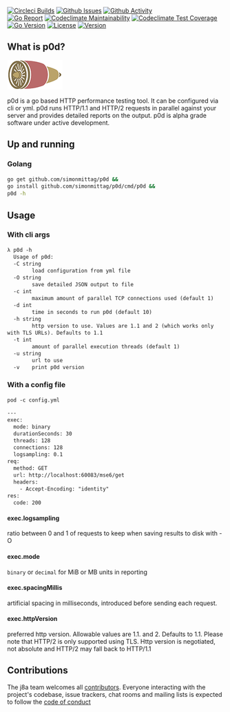 [![Circleci Builds](https://circleci.com/gh/simonmittag/p0d.svg?style=shield)](https://circleci.com/gh/simonmittag/p0d)
[![Github Issues](https://img.shields.io/github/issues/simonmittag/p0d)](https://github.com/simonmittag/p0d/issues)
[![Github Activity](https://img.shields.io/github/commit-activity/m/simonmittag/p0d)](https://img.shields.io/github/commit-activity/m/simonmittag/p0d)  
[![Go Report](https://goreportcard.com/badge/github.com/simonmittag/p0d)](https://goreportcard.com/report/github.com/simonmittag/p0d)
[![Codeclimate Maintainability](https://api.codeclimate.com/v1/badges/06a7484f009ea48a3832/maintainability)](https://codeclimate.com/github/simonmittag/p0d/maintainability)
[![Codeclimate Test Coverage](https://api.codeclimate.com/v1/badges/06a7484f009ea48a3832/test_coverage)](https://codeclimate.com/github/simonmittag/p0d/test_coverage)
[![Go Version](https://img.shields.io/github/go-mod/go-version/simonmittag/p0d)](https://img.shields.io/github/go-mod/go-version/simonmittag/p0d)
[![License](https://img.shields.io/badge/License-Apache%202.0-blue.svg)](https://opensource.org/licenses/Apache-2.0)
[![Version](https://img.shields.io/badge/version-0.2.2-orange)](https://github.com/simonmittag/p0d)

## What is p0d?
![](p0d.png)

p0d is a go based HTTP performance testing tool. It can be configured via cli or yml. p0d
runs HTTP/1.1 and HTTP/2 requests in parallel against your server and provides detailed
reports on the output. p0d is alpha grade software under active development.

## Up and running

### Golang
```bash
go get github.com/simonmittag/p0d && 
go install github.com/simonmittag/p0d/cmd/p0d && 
p0d -h
```

## Usage

### With cli args
```
λ p0d -h
  Usage of p0d:
  -C string
        load configuration from yml file
  -O string
        save detailed JSON output to file
  -c int
        maximum amount of parallel TCP connections used (default 1)
  -d int
        time in seconds to run p0d (default 10)
  -h string
        http version to use. Values are 1.1 and 2 (which works only with TLS URLs). Defaults to 1.1
  -t int
        amount of parallel execution threads (default 1)
  -u string
        url to use
  -v    print p0d version
```

### With a config file
`pod -c config.yml`

```
---
exec:
  mode: binary
  durationSeconds: 30
  threads: 128
  connections: 128
  logsampling: 0.1
req:
  method: GET
  url: http://localhost:60083/mse6/get
  headers:
    - Accept-Encoding: "identity"
res:
  code: 200
```

#### exec.logsampling
ratio between 0 and 1 of requests to keep when saving results to disk with -O

#### exec.mode
`binary` or `decimal` for MiB or MB units in reporting

#### exec.spacingMillis
artificial spacing in milliseconds, introduced before sending each request.

#### exec.httpVersion
preferred http version. Allowable values are 1.1. and 2. Defaults to 1.1. Please note that HTTP/2 is only
supported using TLS. Http version is negotiated, not absolute and HTTP/2 may fall back to HTTP/1.1

## Contributions

The j8a team welcomes all [contributors](https://github.com/simonmittag/p0d/blob/master/CONTRIBUTING.md). Everyone
interacting with the project's codebase, issue trackers, chat rooms and mailing lists is expected to follow
the [code of conduct](https://github.com/simonmittag/p0d/blob/master/CODE_OF_CONDUCT.md)